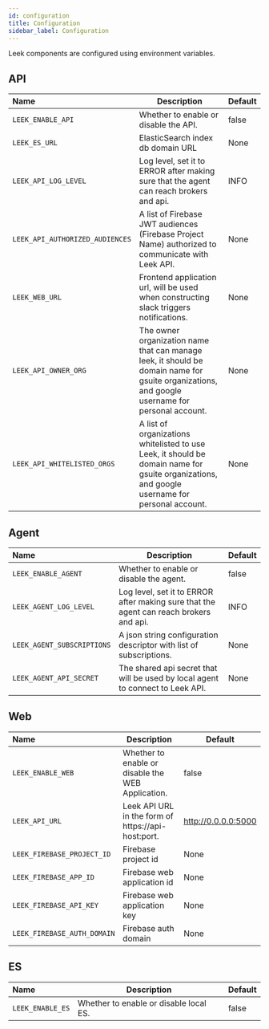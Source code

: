 ```yaml
---
id: configuration
title: Configuration
sidebar_label: Configuration
---
```


Leek components are configured using environment variables.

## API

| Name | Description | Default |
|:---- | ---- | ---- |
| `LEEK_ENABLE_API` | Whether to enable or disable the API. | false |
| `LEEK_ES_URL` | ElasticSearch index db domain URL | None |
| `LEEK_API_LOG_LEVEL` | Log level, set it to ERROR after making sure that the agent can reach brokers and api. | INFO |
| `LEEK_API_AUTHORIZED_AUDIENCES` | A list of Firebase JWT audiences (Firebase Project Name) authorized to communicate with Leek API. | None |
| `LEEK_WEB_URL` | Frontend application url, will be used when constructing slack triggers notifications. | None |
| `LEEK_API_OWNER_ORG` | The owner organization name that can manage leek, it should be domain name for gsuite organizations, and google username for personal account. | None |
| `LEEK_API_WHITELISTED_ORGS` | A list of organizations whitelisted to use Leek, it should be domain name for gsuite organizations, and google username for personal account. | None |

## Agent

| Name | Description | Default |
|:---- | ---- | ---- |
| `LEEK_ENABLE_AGENT` | Whether to enable or disable the agent. | false |
| `LEEK_AGENT_LOG_LEVEL` | Log level, set it to ERROR after making sure that the agent can reach brokers and api. | INFO |
| `LEEK_AGENT_SUBSCRIPTIONS` | A json string configuration descriptor with list of subscriptions. | None |
| `LEEK_AGENT_API_SECRET` | The shared api secret that will be used by local agent to connect to Leek API. | None |

## Web

| Name | Description | Default |
|:---- | ---- | ---- |
| `LEEK_ENABLE_WEB` | Whether to enable or disable the WEB Application. | false |
| `LEEK_API_URL` | Leek API URL in the form of https://api-host:port. | http://0.0.0.0:5000 |
| `LEEK_FIREBASE_PROJECT_ID` | Firebase project id | None |
| `LEEK_FIREBASE_APP_ID` | Firebase web application id | None |
| `LEEK_FIREBASE_API_KEY` | Firebase web application key | None |
| `LEEK_FIREBASE_AUTH_DOMAIN` | Firebase auth domain | None |

## ES

| Name | Description | Default |
|:---- | ---- | ---- |
| `LEEK_ENABLE_ES` | Whether to enable or disable local ES. | false |